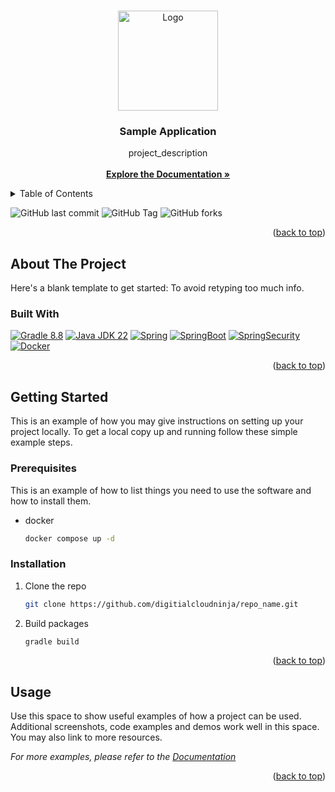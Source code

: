 <!-- Improved compatibility of back to top link: See: https://github.com/othneildrew/Best-README-Template/pull/73 -->
<a name="readme-top"></a>

<!-- PROJECT LOGO -->
<br />
<div align="center">
  <a href="https://github.com/digitalcloudninja/sample-application-configuration">
    <img src="https://avatars.githubusercontent.com/u/174159620?v=4" alt="Logo" width="160" height="160">
  </a>

<h3 align="center">Sample Application</h3>

  <p align="center">
    project_description
    <br />
    <br />
    <a href="https://github.com/digitalcloudninja/sample-application-configuration"><strong>Explore the Documentation »</strong></a>
   </p>
</div>

<!-- TABLE OF CONTENTS -->
<details>
  <summary>Table of Contents</summary>
  <ol>
    <li>
      <a href="#about-the-project">About The Project</a>
      <ul>
        <li><a href="#built-with">Built With</a></li>
      </ul>
    </li>
    <li>
      <a href="#getting-started">Getting Started</a>
      <ul>
        <li><a href="#prerequisites">Prerequisites</a></li>
        <li><a href="#installation">Installation</a></li>
      </ul>
    </li>
    <li><a href="#usage">Usage</a></li>
  </ol>
</details>

![GitHub last commit](https://img.shields.io/github/last-commit/digitalcloudninja/sample-application-configuration.svg?style=for-the-badge)
![GitHub Tag](https://img.shields.io/github/v/tag/digitalcloudninja/sample-application-configuration.svg?style=for-the-badge)
![GitHub forks](https://img.shields.io/github/forks/digitalcloudninja/sample-application-configuration.svg?style=for-the-badge)

<p align="right">(<a href="#readme-top">back to top</a>)</p>

<!-- ABOUT THE PROJECT -->
## About The Project

Here's a blank template to get started: To avoid retyping too much info. 

### Built With
[![Gradle 8.8][Gradle-icon]][Gradle-url]
[![Java JDK 22][Java-icon]][Java-url]
[![Spring][Spring-icon]][Spring-url]
[![SpringBoot][SpringBoot-icon]][SpringBoot-url]
[![SpringSecurity][SpringSecurity-icon]][SpringSecurity-url]
[![Docker][Docker-icon]][Docker-url]

<p align="right">(<a href="#readme-top">back to top</a>)</p>

<!-- GETTING STARTED -->
## Getting Started

This is an example of how you may give instructions on setting up your project locally.
To get a local copy up and running follow these simple example steps.

### Prerequisites

This is an example of how to list things you need to use the software and how to install them.
* docker
  ```sh
  docker compose up -d
  ```

### Installation

1. Clone the repo
   ```sh
   git clone https://github.com/digitialcloudninja/repo_name.git
   ```
2. Build packages
   ```sh
   gradle build

<p align="right">(<a href="#readme-top">back to top</a>)</p>




<!-- USAGE EXAMPLES -->
## Usage

Use this space to show useful examples of how a project can be used. Additional screenshots, code examples and demos work well in this space. You may also link to more resources.

_For more examples, please refer to the [Documentation](https://example.com)_

<p align="right">(<a href="#readme-top">back to top</a>)</p>


<!-- MARKDOWN LINKS & IMAGES -->
<!-- https://www.markdownguide.org/basic-syntax/#reference-style-links -->
[Gradle-icon]: https://img.shields.io/badge/gradle-02303A?style=for-the-badge&logo=gradle&logoColor=white
[Gradle-url]: https://docs.gradle.org/current/userguide/userguide.html
[Docker-icon]: https://img.shields.io/badge/docker-2496ED?style=for-the-badge&logo=docker&logoColor=white
[Docker-url]: https://docs.gradle.org/current/userguide/userguide.html
[Java-icon]: https://img.shields.io/badge/java-F80000?style=for-the-badge&logo=oracle&logoColor=white
[Java-url]: https://docs.gradle.org/current/userguide/userguide.html
[Spring-icon]: https://img.shields.io/badge/spring-6DB33F?style=for-the-badge&logo=spring&logoColor=white
[Spring-url]: https://spring.io/
[SpringBoot-icon]: https://img.shields.io/badge/springboot-6DB33F?style=for-the-badge&logo=springboot&logoColor=white
[SpringBoot-url]: https://spring.io/
[SpringSecurity-icon]: https://img.shields.io/badge/springsecurity-6DB33F?style=for-the-badge&logo=springsecurity&logoColor=white
[SpringSecurity-url]: https://spring.io/
